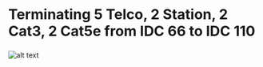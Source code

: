 <h1>Terminating 5 Telco, 2 Station, 2 Cat3, 2 Cat5e from IDC 66 to IDC 110</h1>

 ###
![alt text](https://i.imgur.com/QOrR4VA.jpeg)
